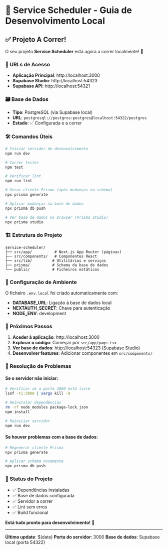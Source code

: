 # 🚀 Service Scheduler - Guia de Desenvolvimento Local

## ✅ Projeto A Correr!

O seu projeto **Service Scheduler** está agora a correr localmente! 🎉

### 📍 URLs de Acesso

- **Aplicação Principal**: http://localhost:3000
- **Supabase Studio**: http://localhost:54323
- **Supabase API**: http://localhost:54321

### 🗃️ Base de Dados

- **Tipo**: PostgreSQL (via Supabase local)
- **URL**: `postgresql://postgres:postgres@localhost:54322/postgres`
- **Estado**: ✅ Configurada e a correr

### 🛠️ Comandos Úteis

```bash
# Iniciar servidor de desenvolvimento
npm run dev

# Correr testes
npm test

# Verificar lint
npm run lint

# Gerar cliente Prisma (após mudanças no schema)
npx prisma generate

# Aplicar mudanças na base de dados
npx prisma db push

# Ver base de dados no browser (Prisma Studio)
npx prisma studio
```

### 🏗️ Estrutura do Projeto

```
service-scheduler/
├── src/app/          # Next.js App Router (páginas)
├── src/components/   # Componentes React
├── src/lib/         # Utilitários e serviços
├── prisma/          # Schema da base de dados
└── public/          # Ficheiros estáticos
```

### 🔧 Configuração de Ambiente

O ficheiro `.env.local` foi criado automaticamente com:

- **DATABASE_URL**: Ligação à base de dados local
- **NEXTAUTH_SECRET**: Chave para autenticação
- **NODE_ENV**: development

### 📝 Próximos Passos

1. **Aceder à aplicação**: http://localhost:3000
2. **Explorar o código**: Começar por `src/app/page.tsx`
3. **Ver base de dados**: http://localhost:54323 (Supabase Studio)
4. **Desenvolver features**: Adicionar componentes em `src/components/`

### 🚨 Resolução de Problemas

#### Se o servidor não iniciar:
```bash
# Verificar se a porta 3000 está livre
lsof -ti:3000 | xargs kill -9

# Reinstalar dependências
rm -rf node_modules package-lock.json
npm install

# Reiniciar servidor
npm run dev
```

#### Se houver problemas com a base de dados:
```bash
# Regenerar cliente Prisma
npx prisma generate

# Aplicar schema novamente
npx prisma db push
```

### 🎯 Status do Projeto

- ✅ Dependências instaladas
- ✅ Base de dados configurada
- ✅ Servidor a correr
- ✅ Lint sem erros
- ✅ Build funcional

**Está tudo pronto para desenvolvimento!** 🚀

---

**Último update**: $(date)
**Porta do servidor**: 3000
**Base de dados**: Supabase local (porta 54322) 